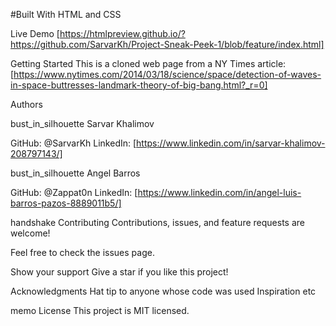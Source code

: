 #Built With
HTML and CSS

Live Demo
[https://htmlpreview.github.io/?https://github.com/SarvarKh/Project-Sneak-Peek-1/blob/feature/index.html]

Getting Started
This is a cloned web page from a NY Times article:
[https://www.nytimes.com/2014/03/18/science/space/detection-of-waves-in-space-buttresses-landmark-theory-of-big-bang.html?_r=0]

Authors

bust_in_silhouette Sarvar Khalimov

GitHub: @SarvarKh
LinkedIn: [https://www.linkedin.com/in/sarvar-khalimov-208797143/]

bust_in_silhouette Angel Barros

GitHub: @Zappat0n
LinkedIn: [https://www.linkedin.com/in/angel-luis-barros-pazos-8889011b5/]

handshake Contributing
Contributions, issues, and feature requests are welcome!

Feel free to check the issues page.

Show your support
Give a star if you like this project!

Acknowledgments
Hat tip to anyone whose code was used
Inspiration
etc

memo License
This project is MIT licensed.
